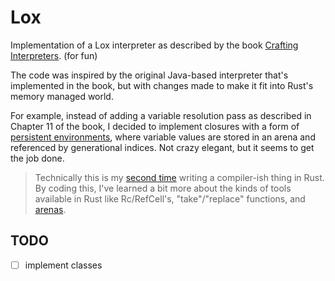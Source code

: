 # Lox

Implementation of a Lox interpreter as described by the book [Crafting Interpreters](https://craftinginterpreters.com/). (for fun)

The code was inspired by the original Java-based interpreter that's implemented in the book, but with changes made to make it fit into Rust's memory managed world.

For example, instead of adding a variable resolution pass as described in Chapter 11 of the book, I decided to implement closures with a form of [persistent environments](https://craftinginterpreters.com/resolving-and-binding.html#persistent-environments), where variable values are stored in an arena and referenced by generational indices. Not crazy elegant, but it seems to get the job done.

> Technically this is my [second time](https://github.com/Chriscbr/scheme-to-wasm) writing a compiler-ish thing in Rust. By coding this, I've learned a bit more about the kinds of tools available in Rust like Rc/RefCell's, "take"/"replace" functions, and [arenas](https://en.wikipedia.org/wiki/Region-based_memory_management).

## TODO

- [ ] implement classes